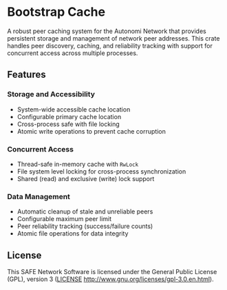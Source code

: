 # Bootstrap Cache

A robust peer caching system for the Autonomi Network that provides persistent storage and management of network peer addresses. This crate handles peer discovery, caching, and reliability tracking with support for concurrent access across multiple processes.

## Features

### Storage and Accessibility
- System-wide accessible cache location
- Configurable primary cache location
- Cross-process safe with file locking
- Atomic write operations to prevent cache corruption

### Concurrent Access
- Thread-safe in-memory cache with `RwLock`
- File system level locking for cross-process synchronization
- Shared (read) and exclusive (write) lock support

### Data Management
- Automatic cleanup of stale and unreliable peers
- Configurable maximum peer limit
- Peer reliability tracking (success/failure counts)
- Atomic file operations for data integrity

## License

This SAFE Network Software is licensed under the General Public License (GPL), version 3 ([LICENSE](LICENSE) http://www.gnu.org/licenses/gpl-3.0.en.html).
